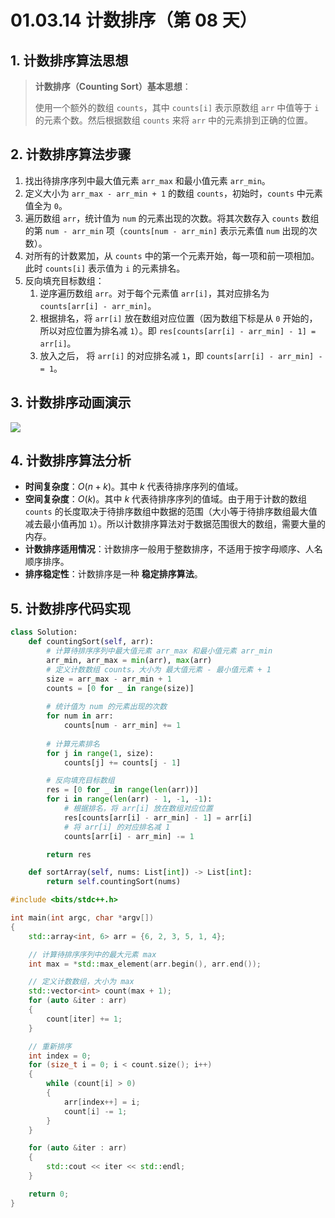 # 01.03.14 计数排序（第 08 天）

## 1. 计数排序算法思想

> **计数排序（Counting Sort）基本思想**：
>
> 使用一个额外的数组 `counts`，其中 `counts[i]` 表示原数组 `arr` 中值等于 `i` 的元素个数。然后根据数组 `counts` 来将 `arr` 中的元素排到正确的位置。

## 2. 计数排序算法步骤

1. 找出待排序序列中最大值元素 `arr_max` 和最小值元素 `arr_min`。
2. 定义大小为 `arr_max - arr_min + 1` 的数组 `counts`，初始时，`counts` 中元素值全为 `0`。
3. 遍历数组 `arr`，统计值为 `num` 的元素出现的次数。将其次数存入 `counts` 数组的第 `num - arr_min` 项（`counts[num - arr_min]` 表示元素值 `num` 出现的次数）。
4. 对所有的计数累加，从 `counts` 中的第一个元素开始，每一项和前一项相加。此时 `counts[i]` 表示值为 `i` 的元素排名。
5. 反向填充目标数组：
	1. 逆序遍历数组 `arr`。对于每个元素值 `arr[i]`，其对应排名为 `counts[arr[i] - arr_min]`。
	2. 根据排名，将 `arr[i]` 放在数组对应位置（因为数组下标是从 `0` 开始的，所以对应位置为排名减 `1`）。即 `res[counts[arr[i] - arr_min] - 1] = arr[i]`。
	3. 放入之后， 将 `arr[i]` 的对应排名减 `1`，即 `counts[arr[i] - arr_min] -= 1`。

## 3. 计数排序动画演示

![](images/01.03.14-001.gif)

## 4. 计数排序算法分析

- **时间复杂度**：$O(n + k)$。其中 $k$ 代表待排序序列的值域。
- **空间复杂度**：$O(k)$。其中 $k$ 代表待排序序列的值域。由于用于计数的数组 `counts` 的长度取决于待排序数组中数据的范围（大小等于待排序数组最大值减去最小值再加 `1`）。所以计数排序算法对于数据范围很大的数组，需要大量的内存。
- **计数排序适用情况**：计数排序一般用于整数排序，不适用于按字母顺序、人名顺序排序。
- **排序稳定性**：计数排序是一种 **稳定排序算法**。

## 5. 计数排序代码实现

```Python
class Solution:
    def countingSort(self, arr):
        # 计算待排序序列中最大值元素 arr_max 和最小值元素 arr_min
        arr_min, arr_max = min(arr), max(arr)
        # 定义计数数组 counts，大小为 最大值元素 - 最小值元素 + 1
        size = arr_max - arr_min + 1
        counts = [0 for _ in range(size)]
        
        # 统计值为 num 的元素出现的次数
        for num in arr:
            counts[num - arr_min] += 1
        
        # 计算元素排名
        for j in range(1, size):
            counts[j] += counts[j - 1]

        # 反向填充目标数组
        res = [0 for _ in range(len(arr))]
        for i in range(len(arr) - 1, -1, -1):
            # 根据排名，将 arr[i] 放在数组对应位置
            res[counts[arr[i] - arr_min] - 1] = arr[i]
            # 将 arr[i] 的对应排名减 1
            counts[arr[i] - arr_min] -= 1

        return res

    def sortArray(self, nums: List[int]) -> List[int]:
        return self.countingSort(nums)
```

```C++
#include <bits/stdc++.h>

int main(int argc, char *argv[])
{
    std::array<int, 6> arr = {6, 2, 3, 5, 1, 4};

    // 计算待排序序列中的最大元素 max
    int max = *std::max_element(arr.begin(), arr.end());

    // 定义计数数组，大小为 max
    std::vector<int> count(max + 1);
    for (auto &iter : arr)
    {
        count[iter] += 1;
    }

    // 重新排序
    int index = 0;
    for (size_t i = 0; i < count.size(); i++)
    {
        while (count[i] > 0)
        {
            arr[index++] = i;
            count[i] -= 1;
        }
    }

    for (auto &iter : arr)
    {
        std::cout << iter << std::endl;
    }

    return 0;
}
```
